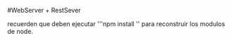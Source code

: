 #WebServer + RestSever

recuerden que deben ejecutar '''npm install '' 
para reconstruir los modulos de node.